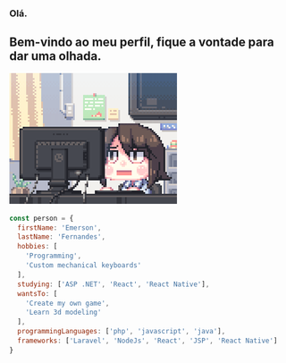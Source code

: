 ### Olá.

## Bem-vindo ao meu perfil, fique a vontade para dar uma olhada.

![alt text](https://github.com/Honokai/honokai/blob/main/f0f0d932d6e39c7af5aa305cbd8da735.gif?raw=true)

```javascript
const person = {
  firstName: 'Emerson',
  lastName: 'Fernandes',
  hobbies: [
    'Programming',
    'Custom mechanical keyboards'
  ],
  studying: ['ASP .NET', 'React', 'React Native'],
  wantsTo: [
    'Create my own game',
    'Learn 3d modeling'
  ],
  programmingLanguages: ['php', 'javascript', 'java'],
  frameworks: ['Laravel', 'NodeJs', 'React', 'JSP', 'React Native']
}
```
